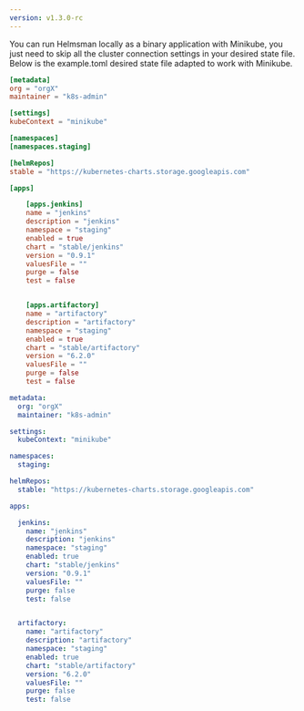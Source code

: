 ```yaml
---
version: v1.3.0-rc
---
```


You can run Helmsman locally as a binary application with Minikube, you just need to skip all the cluster connection settings in your desired state file. Below is the example.toml desired state file adapted to work with Minikube.


```toml
[metadata]
org = "orgX"
maintainer = "k8s-admin"

[settings]
kubeContext = "minikube" 

[namespaces]
[namespaces.staging]

[helmRepos]
stable = "https://kubernetes-charts.storage.googleapis.com"

[apps]

    [apps.jenkins]
    name = "jenkins" 
    description = "jenkins"
    namespace = "staging" 
    enabled = true 
    chart = "stable/jenkins" 
    version = "0.9.1" 
    valuesFile = "" 
    purge = false 
    test = false 


    [apps.artifactory]
    name = "artifactory" 
    description = "artifactory"
    namespace = "staging" 
    enabled = true 
    chart = "stable/artifactory" 
    version = "6.2.0" 
    valuesFile = "" 
    purge = false 
    test = false 
```

```yaml
metadata:
  org: "orgX"
  maintainer: "k8s-admin"

settings:
  kubeContext: "minikube"

namespaces:
  staging:

helmRepos:
  stable: "https://kubernetes-charts.storage.googleapis.com"

apps:

  jenkins:
    name: "jenkins"
    description: "jenkins"
    namespace: "staging"
    enabled: true
    chart: "stable/jenkins"
    version: "0.9.1"
    valuesFile: ""
    purge: false
    test: false


  artifactory:
    name: "artifactory"
    description: "artifactory"
    namespace: "staging"
    enabled: true
    chart: "stable/artifactory"
    version: "6.2.0"
    valuesFile: ""
    purge: false
    test: false
```